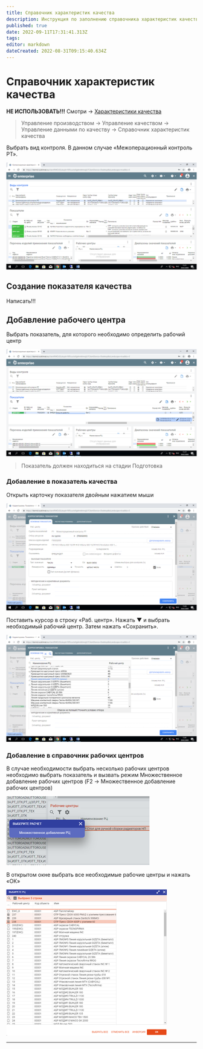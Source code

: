```yaml
---
title: Справочник характеристик качества
description: Инструкция по заполнению справочника характеристик качества
published: true
date: 2022-09-11T17:31:41.313Z
tags: 
editor: markdown
dateCreated: 2022-08-31T09:15:40.634Z
---
```


# Справочник характеристик качества

**НЕ ИСПОЛЬЗОВАТЬ!!!** Смотри -> [Характеристики качества](kharakteristiki-kachestva/)

>Управление производством → Управление качеством → Управление данными по качеству → Справочник характеристик качества


Выбрать вид контроля. В данном случае «Межоперационный контроль РТ».

![](<../../assets/3 (53).png>)

## **Создание показателя качества**

Написать!!!

## **Добавление рабочего центра**

Выбрать показатель, для которого необходимо определить рабочий центр

![](<../../assets/4 (39).png>)


>Показатель должен находиться на стадии Подготовка

### **Добавление в показатель качества**

Открыть карточку показателя двойным нажатием мыши

![](<../../assets/7 (9).png>)

Поставить курсор в строку «Раб. центр». Нажать ▼ и выбрать необходимый рабочий центр. Затем нажать «Сохранить».

![](<../../assets/8 (7).png>)

### **Добавление в справочник рабочих центров**

В случае необходимости выбрать несколько рабочих центров необходимо выбрать показатель и вызвать режим Множественное добавление рабочих центров (F2 -> Множественное добавление рабочих центров)

![](<../../assets/image (573).png>)

В открытом окне выбрать все необходимые рабочие центры и нажать «ОК»

![](<../../assets/image (902).png>)

****

